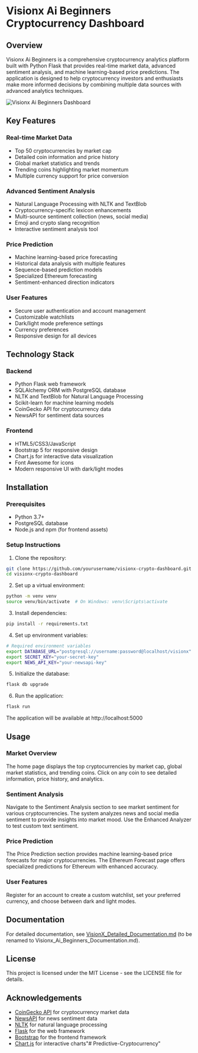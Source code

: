 # Visionx Ai Beginners Cryptocurrency Dashboard

## Overview

Visionx Ai Beginners is a comprehensive cryptocurrency analytics platform built with Python Flask that provides real-time market data, advanced sentiment analysis, and machine learning-based price predictions. The application is designed to help cryptocurrency investors and enthusiasts make more informed decisions by combining multiple data sources with advanced analytics techniques.

![Visionx Ai Beginners Dashboard](https://via.placeholder.com/1200x600?text=Visionx+Ai+Beginners+Cryptocurrency+Dashboard)

## Key Features

### Real-time Market Data
- Top 50 cryptocurrencies by market cap
- Detailed coin information and price history
- Global market statistics and trends
- Trending coins highlighting market momentum
- Multiple currency support for price conversion

### Advanced Sentiment Analysis
- Natural Language Processing with NLTK and TextBlob
- Cryptocurrency-specific lexicon enhancements
- Multi-source sentiment collection (news, social media)
- Emoji and crypto slang recognition
- Interactive sentiment analysis tool

### Price Prediction
- Machine learning-based price forecasting
- Historical data analysis with multiple features
- Sequence-based prediction models
- Specialized Ethereum forecasting
- Sentiment-enhanced direction indicators

### User Features
- Secure user authentication and account management
- Customizable watchlists
- Dark/light mode preference settings
- Currency preferences
- Responsive design for all devices

## Technology Stack

### Backend
- Python Flask web framework
- SQLAlchemy ORM with PostgreSQL database
- NLTK and TextBlob for Natural Language Processing
- Scikit-learn for machine learning models
- CoinGecko API for cryptocurrency data
- NewsAPI for sentiment data sources

### Frontend
- HTML5/CSS3/JavaScript
- Bootstrap 5 for responsive design
- Chart.js for interactive data visualization
- Font Awesome for icons
- Modern responsive UI with dark/light modes

## Installation

### Prerequisites
- Python 3.7+
- PostgreSQL database
- Node.js and npm (for frontend assets)

### Setup Instructions

1. Clone the repository:
```bash
git clone https://github.com/yourusername/visionx-crypto-dashboard.git
cd visionx-crypto-dashboard
```

2. Set up a virtual environment:
```bash
python -m venv venv
source venv/bin/activate  # On Windows: venv\Scripts\activate
```

3. Install dependencies:
```bash
pip install -r requirements.txt
```

4. Set up environment variables:
```bash
# Required environment variables
export DATABASE_URL="postgresql://username:password@localhost/visionx"
export SECRET_KEY="your-secret-key"
export NEWS_API_KEY="your-newsapi-key"
```

5. Initialize the database:
```bash
flask db upgrade
```

6. Run the application:
```bash
flask run
```

The application will be available at http://localhost:5000

## Usage

### Market Overview
The home page displays the top cryptocurrencies by market cap, global market statistics, and trending coins. Click on any coin to see detailed information, price history, and analytics.

### Sentiment Analysis
Navigate to the Sentiment Analysis section to see market sentiment for various cryptocurrencies. The system analyzes news and social media sentiment to provide insights into market mood. Use the Enhanced Analyzer to test custom text sentiment.

### Price Prediction
The Price Prediction section provides machine learning-based price forecasts for major cryptocurrencies. The Ethereum Forecast page offers specialized predictions for Ethereum with enhanced accuracy.

### User Features
Register for an account to create a custom watchlist, set your preferred currency, and choose between dark and light modes.

## Documentation

For detailed documentation, see [VisionX_Detailed_Documentation.md](VisionX_Detailed_Documentation.md) (to be renamed to Visionx_Ai_Beginners_Documentation.md).

## License

This project is licensed under the MIT License - see the LICENSE file for details.

## Acknowledgements

- [CoinGecko API](https://www.coingecko.com/en/api) for cryptocurrency market data
- [NewsAPI](https://newsapi.org/) for news sentiment data
- [NLTK](https://www.nltk.org/) for natural language processing
- [Flask](https://flask.palletsprojects.com/) for the web framework
- [Bootstrap](https://getbootstrap.com/) for the frontend framework
- [Chart.js](https://www.chartjs.org/) for interactive charts"# Predictive-Cryptocurrency" 

